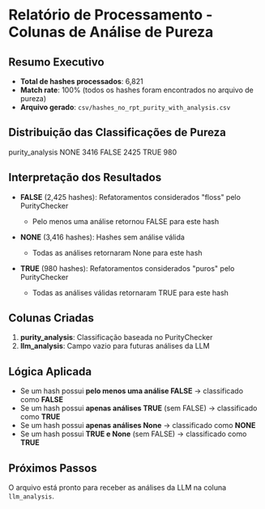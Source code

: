 
# Relatório de Processamento - Colunas de Análise de Pureza

## Resumo Executivo
- **Total de hashes processados**: 6,821
- **Match rate**: 100% (todos os hashes foram encontrados no arquivo de pureza)
- **Arquivo gerado**: `csv/hashes_no_rpt_purity_with_analysis.csv`

## Distribuição das Classificações de Pureza

purity_analysis
NONE     3416
FALSE    2425
TRUE      980

## Interpretação dos Resultados

- **FALSE** (2,425 hashes): Refatoramentos considerados "floss" pelo PurityChecker
  - Pelo menos uma análise retornou FALSE para este hash
  
- **NONE** (3,416 hashes): Hashes sem análise válida
  - Todas as análises retornaram None para este hash
  
- **TRUE** (980 hashes): Refatoramentos considerados "puros" pelo PurityChecker
  - Todas as análises válidas retornaram TRUE para este hash

## Colunas Criadas

1. **purity_analysis**: Classificação baseada no PurityChecker
2. **llm_analysis**: Campo vazio para futuras análises da LLM

## Lógica Aplicada

- Se um hash possui **pelo menos uma análise FALSE** → classificado como **FALSE**
- Se um hash possui **apenas análises TRUE** (sem FALSE) → classificado como **TRUE**  
- Se um hash possui **apenas análises None** → classificado como **NONE**
- Se um hash possui **TRUE e None** (sem FALSE) → classificado como **TRUE**

## Próximos Passos

O arquivo está pronto para receber as análises da LLM na coluna `llm_analysis`.

